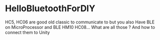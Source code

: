 # HelloBluetoothForDIY
HC5, HC06 are good old classic to communicate to but you also Have BLE on MicroProcessor and BLE HM10 HC08... What are all those ? And how to connect them to Unity
